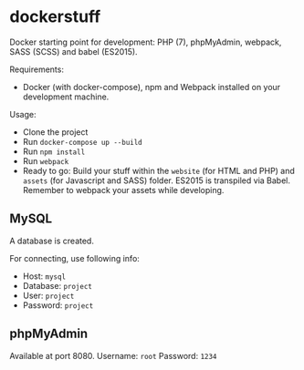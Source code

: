 dockerstuff
=================

Docker starting point for development: PHP (7), phpMyAdmin, webpack, SASS (SCSS) and babel (ES2015).

Requirements:

- Docker (with docker-compose), npm and Webpack installed on your development machine.

Usage:

- Clone the project
- Run `docker-compose up --build`
- Run `npm install`
- Run `webpack`
- Ready to go: Build your stuff within the `website` (for HTML and PHP) and `assets` (for Javascript and SASS) folder. ES2015 is transpiled via Babel. Remember to webpack your assets while developing.

## MySQL

A database is created.

For connecting, use following info:

- Host: `mysql`
- Database: `project`
- User: `project`
- Password: `project`

## phpMyAdmin

Available at port 8080.
Username: `root`
Password: `1234`
